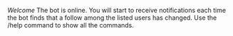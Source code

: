 *Welcome*
The bot is online\.
You will start to receive notifications each time the bot finds that a follow among the listed users has changed\.
Use the /help command to show all the commands\.